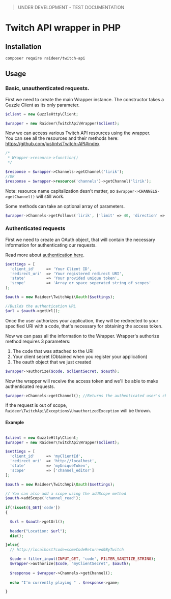 > UNDER DEVELOPMENT - TEST DOCUMENTATION

# Twitch API wrapper in PHP

## Installation

`composer require raideer/twitch-api`

## Usage
### Basic, unauthenticated requests.
First we need to create the main Wrapper instance. The constructor takes a Guzzle Client as its only parameter.

```php
$client = new GuzzleHttp\Client;

$wrapper = new Raideer\TwitchApi\Wrapper($client);
```

Now we can access various Twitch API resources using the wrapper.    
You can see all the resources and their methods here:
https://github.com/justintv/Twitch-API#index

```php
/*
 * Wrapper->resource->function()
 */

$response = $wrapper->Channels->getChannel('lirik');
//OR
$response = $wrapper->resource('channels')->getChannel('lirik');
```
Note: resource name capitalization desn't matter, so `$wrapper->CHANNELS->getChannel()` will still work.

Some methods can take an optional array of parameters.

```php
$wrapper->Channels->getFollows('lirik', ['limit' => 40, 'direction' => 'asc'])
```

### Authenticated requests

First we need to create an OAuth object, that will contain the necessary information for authenticating our requests.

Read more about [authentication here](https://github.com/justintv/Twitch-API/blob/master/authentication.md).

```php
$settings = [
  'client_id'     => 'Your Client ID',
  'redirect_uri'  => 'Your registered redirect URI',
  'state'         => 'Your provided unique token',
  'scope'         => 'Array or space seperated string of scopes'
];

$oauth = new Raideer\TwitchApi\Oauth($settings);

//Builds the authentication URL
$url = $oauth->getUrl();
```

Once the user authorizes your application, they will be redirected to your specified URI with a code, that's necessary for obtaining the access token.

Now we can pass all the information to the Wrapper.
Wrapper's authorize method requires 3 parameters:    
1. The code that was attached to the URI    
2. Your client secret (Obtained when you register your application)    
3. The oauth object that we just created    

```php
$wrapper->authorize($code, $clientSecret, $oauth);
```

Now the wrapper will receive the access token and we'll be able to make authenticated requests.

```php
$wrapper->Channels->getChannel(); //Returns the authenticated user's channel
```

If the request is out of scope, `Raideer\TwitchApi\Exceptions\UnauthorizedException` will be thrown.

#### Example

```php

$client = new GuzzleHttp\Client;
$wrapper = new Raideer\TwitchApi\Wrapper($client);

$settings = [
  'client_id'     => 'myClientId',
  'redirect_uri'  => 'http://localhost',
  'state'         => 'myUniqueToken',
  'scope'         => ['channel_editor']
];

$oauth = new Raideer\TwitchApi\Oauth($settings);

// You can also add a scope using the addScope method
$oauth->addScope('channel_read');
  
if(!isset($_GET['code'])
{

  $url = $oauth->getUrl();
  
  header("Location: $url");
  die();

}else{
  // http://localhost?code=someCodeReturned0ByTwitch

  $code = filter_input(INPUT_GET, 'code', FILTER_SANITIZE_STRING);
  $wrapper->authorize($code, "myClientSecret", $oauth);
  
  $response = $wrapper->Channels->getChannel();
  
  echo "I'm currently playing " . $response->game;

}
```
